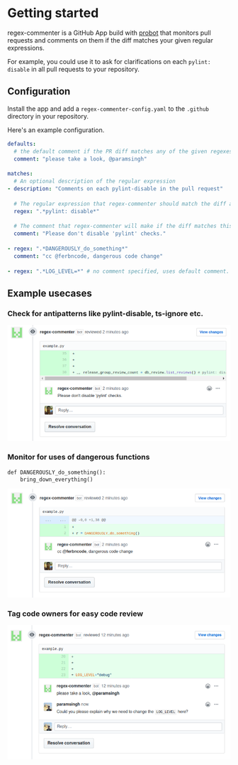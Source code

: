 # Getting started

regex-commenter is a GitHub App build with [probot](https://probot.github.io/) that monitors pull requests
and comments on them if the diff matches your given regular expressions.

For example, you could use it to ask for clarifications on each `pylint: disable` in all pull
requests to your repository.

## Configuration

Install the app and add a `regex-commenter-config.yaml` to the `.github` directory in your repository.

Here's an example configuration.

```yaml
defaults:
  # the default comment if the PR diff matches any of the given regexes
  comment: "please take a look, @paramsingh"

matches:
  # An optional description of the regular expression
- description: "Comments on each pylint-disable in the pull request"

  # The regular expression that regex-commenter should match the diff against
  regex: ".*pylint: disable*"

  # The comment that regex-commenter will make if the diff matches this regex,
  comment: "Please don't disable 'pylint' checks."

- regex: ".*DANGEROUSLY_do_something*"
  comment: "cc @ferbncode, dangerous code change"

- regex: ".*LOG_LEVEL=*" # no comment specified, uses default comment.
```

## Example usecases

### Check for antipatterns like pylint-disable, ts-ignore etc.

![pylint disable example screenshot](img/pylint-disable.png)

### Monitor for uses of dangerous functions

```
def DANGEROUSLY_do_something():
    bring_down_everything()
```

![monitoring dangerous function screenshot](img/dangerous_code.png)


### Tag code owners for easy code review

![log level owner comment screenshot](img/owner.png)
